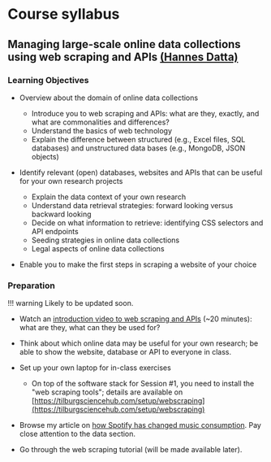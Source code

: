 # Course syllabus

## Managing large-scale online data collections using web scraping and APIs [(Hannes Datta)](../about.md#hannes-datta)

### Learning Objectives

-	Overview about the domain of online data collections
    -	Introduce you to web scraping and APIs: what are they, exactly, and what are commonalities and differences?
    -	Understand the basics of web technology
    -	Explain the difference between structured (e.g., Excel files, SQL databases) and unstructured data bases (e.g., MongoDB, JSON objects)

-	Identify relevant (open) databases, websites and APIs that can be useful for your own research projects
    -	Explain the data context of your own research
  	- Understand data retrieval strategies: forward looking versus backward looking
    -	Decide on what information to retrieve: identifying CSS selectors and API endpoints
    -	Seeding strategies in online data collections
    -	Legal aspects of online data collections

-	Enable you to make the first steps in scraping a website of your choice

### Preparation

!!! warning
    Likely to be updated soon.

- Watch an [introduction video to web scraping and APIs](https://tiu.nu/scraping-video) (~20 minutes): what are they, what can they be used for?

-	Think about which online data may be useful for your own research; be able to show the website, database or API to everyone in class.

- Set up your own laptop for in-class exercises
    - On top of the software stack for Session #1, you need to install the "web scraping tools"; details are available on [https://tilburgsciencehub.com/setup/webscraping](https://tilburgsciencehub.com/setup/webscraping)

- Browse my article on [how Spotify has changed music consumption](https://tiu.nu/spotify). Pay close attention to the data section.

- Go through the web scraping tutorial (will be made available later).

